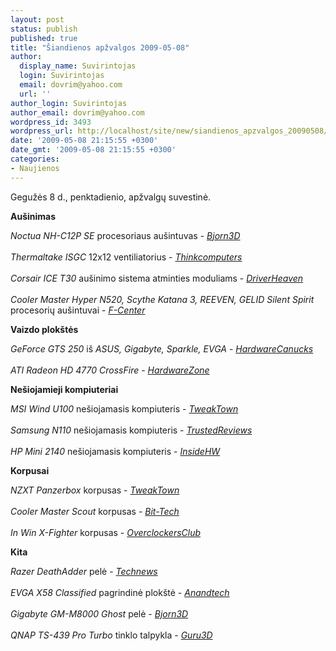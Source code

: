 ```yaml
---
layout: post
status: publish
published: true
title: "Šiandienos apžvalgos 2009-05-08"
author:
  display_name: Suvirintojas
  login: Suvirintojas
  email: dovrim@yahoo.com
  url: ''
author_login: Suvirintojas
author_email: dovrim@yahoo.com
wordpress_id: 3493
wordpress_url: http://localhost/site/new/siandienos_apzvalgos_20090508/
date: '2009-05-08 21:15:55 +0300'
date_gmt: '2009-05-08 21:15:55 +0300'
categories:
- Naujienos
---
```

<p>Gegužės 8 d., penktadienio, apžvalgų suvestinė.</p>
<p><b>Aušinimas</b></p>
<p><i>Noctua NH-C12P SE</i> procesoriaus aušintuvas - <i><a class="ns" href="http://www.bjorn3d.com/read.php?cID=1566">Bjorn3D</a></i><br />
<br /><i>Thermaltake ISGC</i> 12x12 ventiliatorius - <i><a class="ns" href="http://www.thinkcomputers.org/index.php?x=reviews&id=972">Thinkcomputers</a></i><br />
<br /><i>Corsair ICE T30</i> aušinimo sistema atminties moduliams - <i><a class="ns" href="http://www.driverheaven.net/reviews.php?reviewid=771">DriverHeaven</a></i><br />
<br /><i>Cooler Master Hyper N520, Scythe Katana 3, REEVEN, GELID Silent Spirit</i> procesorių aušintuvai - <i><a class="ns" href="http://www.fcenter.ru/online.shtml?articles/hardware/cooling/26696">F-Center</a></i></p>
<p><b>Vaizdo plokštės</b></p>
<p><i>GeForce GTS 250</i> iš <i>ASUS, Gigabyte, Sparkle, EVGA</i> - <i><a class="ns" href="http://www.hardwarecanucks.com/forum/hardware-canucks-reviews/17623-geforce-gts-250-roundup-asus-gigabyte-sparkle-evga.html">HardwareCanucks</a></i><br />
<br /><i>ATI Radeon HD 4770 CrossFire</i> - <i><a class="ns" href="http://hardwarezone.com/articles/view.php?cid=3&id=2892">HardwareZone</a></i></p>
<p><b>Nešiojamieji kompiuteriai</b></p>
<p><i>MSI Wind U100</i> nešiojamasis kompiuteris - <i><a class="ns" href="http://www.tweaktown.com/reviews/2754/msi_wind_u100_10_inch_netbook/index.html">TweakTown</a></i><br />
<br /><i>Samsung N110</i> nešiojamasis kompiuteris - <i><a class="ns" href="http://www.trustedreviews.com/laptops/review/2009/05/08/Samsung-N110---10-2in-Netbook/p1">TrustedReviews</a></i><br />
<br /><i>HP Mini 2140</i> nešiojamasis kompiuteris - <i><a class="ns" href="http://www.insidehw.com/Reviews/Notebooks/HP-Mini-2140.html">InsideHW</a></i></p>
<p><b>Korpusai</b></p>
<p><i>NZXT Panzerbox</i> korpusas - <i><a class="ns" href="http://www.tweaktown.com/reviews/2755/nzxt_panzerbox_all_aluminum_mid_tower_case/index.html">TweakTown</a></i><br />
<br /><i>Cooler Master Scout</i> korpusas - <i><a class="ns" href="http://www.bit-tech.net/hardware/cases/2009/05/08/coolermaster-scout-review/1">Bit-Tech</a></i><br />
<br /><i>In Win X-Fighter</i> korpusas - <i><a class="ns" href="http://www.overclockersclub.com/reviews/in_win_x_fighter/">OverclockersClub</a></i></p>
<p><b>Kita</b></p>
<p><i>Razer DeathAdder</i> pelė - <i><a class="ns" href="http://technews.lt/naujiena/n/a/Razer_DeathAdder_arba_tikras_virtualiuju_sauliu_dziaugsmas.html">Technews</a></i><br />
<br /><i>EVGA X58 Classified</i> pagrindinė plokštė - <i><a class="ns" href="http://www.anandtech.com/mb/showdoc.aspx?i=3561">Anandtech</a></i><br />
<br /><i>Gigabyte GM-M8000 Ghost</i> pelė - <i><a class="ns" href="http://www.bjorn3d.com/read.php?cID=1557">Bjorn3D</a></i><br />
<br /><i>QNAP TS-439 Pro Turbo</i> tinklo talpykla - <i><a class="ns" href="http://guru3d.com/article/qnap-ts439-pro-turbo-nas-review-test/">Guru3D</a></i><br /></p>
